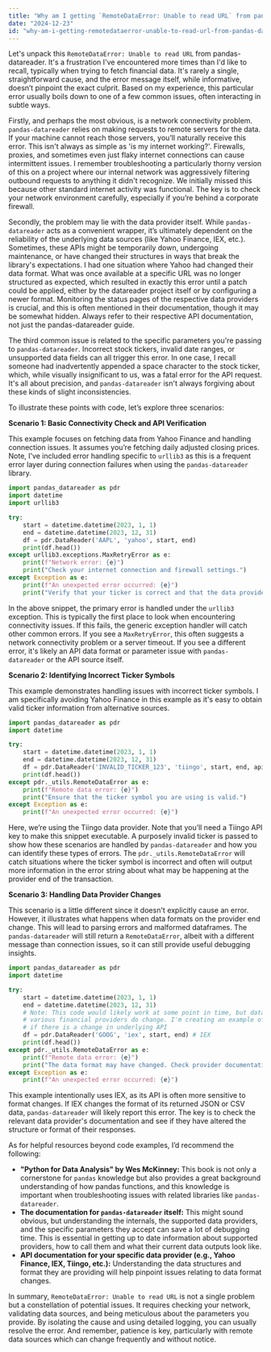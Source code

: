 ```yaml
---
title: "Why am I getting `RemoteDataError: Unable to read URL` from pandas-datareader?"
date: "2024-12-23"
id: "why-am-i-getting-remotedataerror-unable-to-read-url-from-pandas-datareader"
---
```


Let's unpack this `RemoteDataError: Unable to read URL` from pandas-datareader. It's a frustration I've encountered more times than I'd like to recall, typically when trying to fetch financial data. It's rarely a single, straightforward cause, and the error message itself, while informative, doesn’t pinpoint the exact culprit. Based on my experience, this particular error usually boils down to one of a few common issues, often interacting in subtle ways.

Firstly, and perhaps the most obvious, is a network connectivity problem. `pandas-datareader` relies on making requests to remote servers for the data. If your machine cannot reach those servers, you’ll naturally receive this error. This isn't always as simple as 'is my internet working?'. Firewalls, proxies, and sometimes even just flaky internet connections can cause intermittent issues. I remember troubleshooting a particularly thorny version of this on a project where our internal network was aggressively filtering outbound requests to anything it didn't recognize. We initially missed this because other standard internet activity was functional. The key is to check your network environment carefully, especially if you’re behind a corporate firewall.

Secondly, the problem may lie with the data provider itself. While `pandas-datareader` acts as a convenient wrapper, it’s ultimately dependent on the reliability of the underlying data sources (like Yahoo Finance, IEX, etc.). Sometimes, these APIs might be temporarily down, undergoing maintenance, or have changed their structures in ways that break the library's expectations. I had one situation where Yahoo had changed their data format. What was once available at a specific URL was no longer structured as expected, which resulted in exactly this error until a patch could be applied, either by the datareader project itself or by configuring a newer format. Monitoring the status pages of the respective data providers is crucial, and this is often mentioned in their documentation, though it may be somewhat hidden. Always refer to their respective API documentation, not just the pandas-datareader guide.

The third common issue is related to the specific parameters you're passing to `pandas-datareader`. Incorrect stock tickers, invalid date ranges, or unsupported data fields can all trigger this error. In one case, I recall someone had inadvertently appended a space character to the stock ticker, which, while visually insignificant to us, was a fatal error for the API request. It's all about precision, and `pandas-datareader` isn't always forgiving about these kinds of slight inconsistencies.

To illustrate these points with code, let’s explore three scenarios:

**Scenario 1: Basic Connectivity Check and API Verification**

This example focuses on fetching data from Yahoo Finance and handling connection issues. It assumes you’re fetching daily adjusted closing prices. Note, I’ve included error handling specific to `urllib3` as this is a frequent error layer during connection failures when using the `pandas-datareader` library.

```python
import pandas_datareader as pdr
import datetime
import urllib3

try:
    start = datetime.datetime(2023, 1, 1)
    end = datetime.datetime(2023, 12, 31)
    df = pdr.DataReader('AAPL', 'yahoo', start, end)
    print(df.head())
except urllib3.exceptions.MaxRetryError as e:
    print(f"Network error: {e}")
    print("Check your internet connection and firewall settings.")
except Exception as e:
    print(f"An unexpected error occurred: {e}")
    print("Verify that your ticker is correct and that the data provider is functioning normally.")

```

In the above snippet, the primary error is handled under the `urllib3` exception. This is typically the first place to look when encountering connectivity issues. If this fails, the generic exception handler will catch other common errors. If you see a `MaxRetryError`, this often suggests a network connectivity problem or a server timeout. If you see a different error, it's likely an API data format or parameter issue with `pandas-datareader` or the API source itself.

**Scenario 2: Identifying Incorrect Ticker Symbols**

This example demonstrates handling issues with incorrect ticker symbols. I am specifically avoiding Yahoo Finance in this example as it's easy to obtain valid ticker information from alternative sources.

```python
import pandas_datareader as pdr
import datetime

try:
    start = datetime.datetime(2023, 1, 1)
    end = datetime.datetime(2023, 12, 31)
    df = pdr.DataReader('INVALID_TICKER_123', 'tiingo', start, end, api_key='YOUR_TIINGO_API_KEY')
    print(df.head())
except pdr._utils.RemoteDataError as e:
    print(f"Remote data error: {e}")
    print("Ensure that the ticker symbol you are using is valid.")
except Exception as e:
    print(f"An unexpected error occurred: {e}")

```

Here, we’re using the Tiingo data provider. Note that you’ll need a Tiingo API key to make this snippet executable. A purposely invalid ticker is passed to show how these scenarios are handled by `pandas-datareader` and how you can identify these types of errors. The `pdr._utils.RemoteDataError` will catch situations where the ticker symbol is incorrect and often will output more information in the error string about what may be happening at the provider end of the transaction.

**Scenario 3: Handling Data Provider Changes**

This scenario is a little different since it doesn't explicitly cause an error. However, it illustrates what happens when data formats on the provider end change. This will lead to parsing errors and malformed dataframes. The `pandas-datareader` will still return a `RemoteDataError`, albeit with a different message than connection issues, so it can still provide useful debugging insights.

```python
import pandas_datareader as pdr
import datetime

try:
    start = datetime.datetime(2023, 1, 1)
    end = datetime.datetime(2023, 12, 31)
    # Note: This code would likely work at some point in time, but data formats at the
    # various financial providers do change. I'm creating an example of what may happen
    # if there is a change in underlying API
    df = pdr.DataReader('GOOG', 'iex', start, end) # IEX
    print(df.head())
except pdr._utils.RemoteDataError as e:
    print(f"Remote data error: {e}")
    print("The data format may have changed. Check provider documentation.")
except Exception as e:
    print(f"An unexpected error occurred: {e}")

```

This example intentionally uses IEX, as its API is often more sensitive to format changes. If IEX changes the format of its returned JSON or CSV data, `pandas-datareader` will likely report this error. The key is to check the relevant data provider's documentation and see if they have altered the structure or format of their responses.

As for helpful resources beyond code examples, I’d recommend the following:

*   **"Python for Data Analysis" by Wes McKinney:** This book is not only a cornerstone for `pandas` knowledge but also provides a great background understanding of how pandas functions, and this knowledge is important when troubleshooting issues with related libraries like `pandas-datareader`.
*   **The documentation for `pandas-datareader` itself:** This might sound obvious, but understanding the internals, the supported data providers, and the specific parameters they accept can save a lot of debugging time. This is essential in getting up to date information about supported providers, how to call them and what their current data outputs look like.
*   **API documentation for your specific data provider (e.g., Yahoo Finance, IEX, Tiingo, etc.):** Understanding the data structures and format they are providing will help pinpoint issues relating to data format changes.

In summary, `RemoteDataError: Unable to read URL` is not a single problem but a constellation of potential issues. It requires checking your network, validating data sources, and being meticulous about the parameters you provide. By isolating the cause and using detailed logging, you can usually resolve the error. And remember, patience is key, particularly with remote data sources which can change frequently and without notice.

